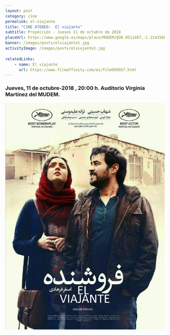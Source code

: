 ```yaml
---
layout: post
category: cine
permalink: el-viajante
title: "CINE ATENEO:  El viajante"
subtitle: Proyección - Jueves 11 de octubre de 2018
placeUrl: https://www.google.es/maps/place/MUDEM/@38.0511487,-1.2141566,15z/data=!4m5!3m4!1s0x0:0xde6031502e1b4fbc!8m2!3d38.0511487!4d-1.2141566
banner: /images/posts/elviajante1.jpg
activityImage: /images/posts/elviajante1.jpg

relatedLinks: 
    - name: El viajante
      url: https://www.filmaffinity.com/es/film950957.html
---
```


### Jueves, 11 de octubre-2018 , 20:00 h. Auditorio Virginia Martínez del MUDEM.


![cartel](/images/posts/elviajante1.jpg)

